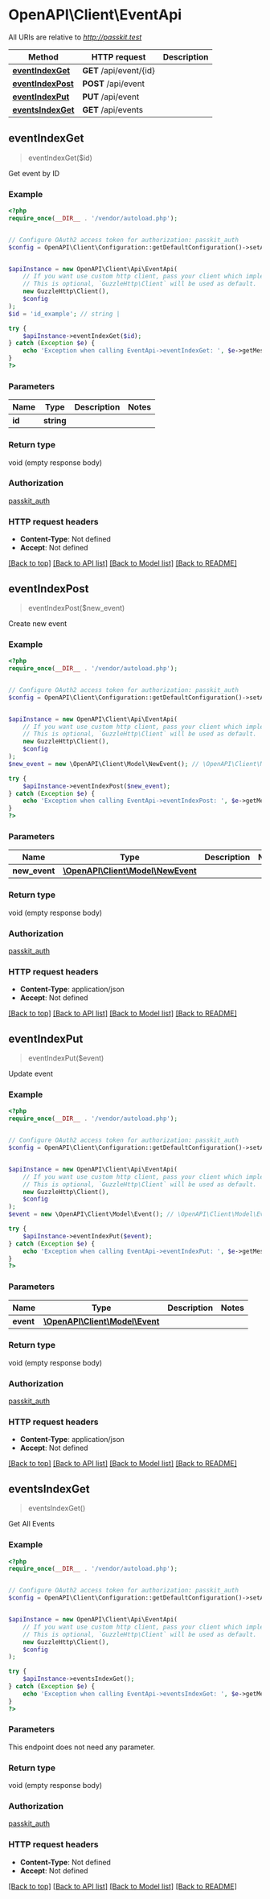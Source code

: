 # OpenAPI\Client\EventApi

All URIs are relative to *http://passkit.test*

Method | HTTP request | Description
------------- | ------------- | -------------
[**eventIndexGet**](EventApi.md#eventIndexGet) | **GET** /api/event/{id} | 
[**eventIndexPost**](EventApi.md#eventIndexPost) | **POST** /api/event | 
[**eventIndexPut**](EventApi.md#eventIndexPut) | **PUT** /api/event | 
[**eventsIndexGet**](EventApi.md#eventsIndexGet) | **GET** /api/events | 



## eventIndexGet

> eventIndexGet($id)



Get event by ID

### Example

```php
<?php
require_once(__DIR__ . '/vendor/autoload.php');


// Configure OAuth2 access token for authorization: passkit_auth
$config = OpenAPI\Client\Configuration::getDefaultConfiguration()->setAccessToken('YOUR_ACCESS_TOKEN');


$apiInstance = new OpenAPI\Client\Api\EventApi(
    // If you want use custom http client, pass your client which implements `GuzzleHttp\ClientInterface`.
    // This is optional, `GuzzleHttp\Client` will be used as default.
    new GuzzleHttp\Client(),
    $config
);
$id = 'id_example'; // string | 

try {
    $apiInstance->eventIndexGet($id);
} catch (Exception $e) {
    echo 'Exception when calling EventApi->eventIndexGet: ', $e->getMessage(), PHP_EOL;
}
?>
```

### Parameters


Name | Type | Description  | Notes
------------- | ------------- | ------------- | -------------
 **id** | **string**|  |

### Return type

void (empty response body)

### Authorization

[passkit_auth](../../README.md#passkit_auth)

### HTTP request headers

- **Content-Type**: Not defined
- **Accept**: Not defined

[[Back to top]](#) [[Back to API list]](../../README.md#documentation-for-api-endpoints)
[[Back to Model list]](../../README.md#documentation-for-models)
[[Back to README]](../../README.md)


## eventIndexPost

> eventIndexPost($new_event)



Create new event

### Example

```php
<?php
require_once(__DIR__ . '/vendor/autoload.php');


// Configure OAuth2 access token for authorization: passkit_auth
$config = OpenAPI\Client\Configuration::getDefaultConfiguration()->setAccessToken('YOUR_ACCESS_TOKEN');


$apiInstance = new OpenAPI\Client\Api\EventApi(
    // If you want use custom http client, pass your client which implements `GuzzleHttp\ClientInterface`.
    // This is optional, `GuzzleHttp\Client` will be used as default.
    new GuzzleHttp\Client(),
    $config
);
$new_event = new \OpenAPI\Client\Model\NewEvent(); // \OpenAPI\Client\Model\NewEvent | 

try {
    $apiInstance->eventIndexPost($new_event);
} catch (Exception $e) {
    echo 'Exception when calling EventApi->eventIndexPost: ', $e->getMessage(), PHP_EOL;
}
?>
```

### Parameters


Name | Type | Description  | Notes
------------- | ------------- | ------------- | -------------
 **new_event** | [**\OpenAPI\Client\Model\NewEvent**](../Model/NewEvent.md)|  |

### Return type

void (empty response body)

### Authorization

[passkit_auth](../../README.md#passkit_auth)

### HTTP request headers

- **Content-Type**: application/json
- **Accept**: Not defined

[[Back to top]](#) [[Back to API list]](../../README.md#documentation-for-api-endpoints)
[[Back to Model list]](../../README.md#documentation-for-models)
[[Back to README]](../../README.md)


## eventIndexPut

> eventIndexPut($event)



Update event

### Example

```php
<?php
require_once(__DIR__ . '/vendor/autoload.php');


// Configure OAuth2 access token for authorization: passkit_auth
$config = OpenAPI\Client\Configuration::getDefaultConfiguration()->setAccessToken('YOUR_ACCESS_TOKEN');


$apiInstance = new OpenAPI\Client\Api\EventApi(
    // If you want use custom http client, pass your client which implements `GuzzleHttp\ClientInterface`.
    // This is optional, `GuzzleHttp\Client` will be used as default.
    new GuzzleHttp\Client(),
    $config
);
$event = new \OpenAPI\Client\Model\Event(); // \OpenAPI\Client\Model\Event | 

try {
    $apiInstance->eventIndexPut($event);
} catch (Exception $e) {
    echo 'Exception when calling EventApi->eventIndexPut: ', $e->getMessage(), PHP_EOL;
}
?>
```

### Parameters


Name | Type | Description  | Notes
------------- | ------------- | ------------- | -------------
 **event** | [**\OpenAPI\Client\Model\Event**](../Model/Event.md)|  |

### Return type

void (empty response body)

### Authorization

[passkit_auth](../../README.md#passkit_auth)

### HTTP request headers

- **Content-Type**: application/json
- **Accept**: Not defined

[[Back to top]](#) [[Back to API list]](../../README.md#documentation-for-api-endpoints)
[[Back to Model list]](../../README.md#documentation-for-models)
[[Back to README]](../../README.md)


## eventsIndexGet

> eventsIndexGet()



Get All Events

### Example

```php
<?php
require_once(__DIR__ . '/vendor/autoload.php');


// Configure OAuth2 access token for authorization: passkit_auth
$config = OpenAPI\Client\Configuration::getDefaultConfiguration()->setAccessToken('YOUR_ACCESS_TOKEN');


$apiInstance = new OpenAPI\Client\Api\EventApi(
    // If you want use custom http client, pass your client which implements `GuzzleHttp\ClientInterface`.
    // This is optional, `GuzzleHttp\Client` will be used as default.
    new GuzzleHttp\Client(),
    $config
);

try {
    $apiInstance->eventsIndexGet();
} catch (Exception $e) {
    echo 'Exception when calling EventApi->eventsIndexGet: ', $e->getMessage(), PHP_EOL;
}
?>
```

### Parameters

This endpoint does not need any parameter.

### Return type

void (empty response body)

### Authorization

[passkit_auth](../../README.md#passkit_auth)

### HTTP request headers

- **Content-Type**: Not defined
- **Accept**: Not defined

[[Back to top]](#) [[Back to API list]](../../README.md#documentation-for-api-endpoints)
[[Back to Model list]](../../README.md#documentation-for-models)
[[Back to README]](../../README.md)

